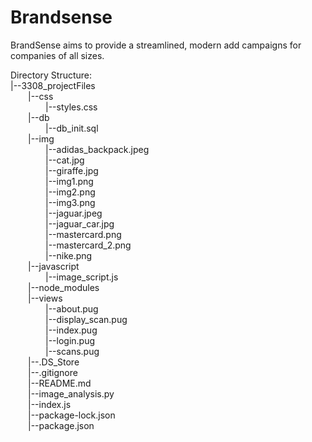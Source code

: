 # Brandsense

BrandSense aims to provide a streamlined, modern add campaigns for companies of all sizes.

Directory Structure:     
|--3308_projectFiles   
&emsp;&emsp;|--css  
&emsp;&emsp;&emsp;&emsp;|--styles.css  
&emsp;&emsp;|--db   
&emsp;&emsp;&emsp;&emsp;|--db_init.sql   
&emsp;&emsp;|--img  
&emsp;&emsp;&emsp;&emsp;|--adidas_backpack.jpeg   
&emsp;&emsp;&emsp;&emsp;|--cat.jpg   
&emsp;&emsp;&emsp;&emsp;|--giraffe.jpg   
&emsp;&emsp;&emsp;&emsp;|--img1.png   
&emsp;&emsp;&emsp;&emsp;|--img2.png   
&emsp;&emsp;&emsp;&emsp;|--img3.png   
&emsp;&emsp;&emsp;&emsp;|--jaguar.jpeg   
&emsp;&emsp;&emsp;&emsp;|--jaguar_car.jpg   
&emsp;&emsp;&emsp;&emsp;|--mastercard.png   
&emsp;&emsp;&emsp;&emsp;|--mastercard_2.png   
&emsp;&emsp;&emsp;&emsp;|--nike.png   
&emsp;&emsp;|--javascript   
&emsp;&emsp;&emsp;&emsp;|--image_script.js   
&emsp;&emsp;|--node_modules   
&emsp;&emsp;|--views   
&emsp;&emsp;&emsp;&emsp;|--about.pug   
&emsp;&emsp;&emsp;&emsp;|--display_scan.pug   
&emsp;&emsp;&emsp;&emsp;|--index.pug   
&emsp;&emsp;&emsp;&emsp;|--login.pug   
&emsp;&emsp;&emsp;&emsp;|--scans.pug   
&emsp;&emsp;|--.DS_Store   
&emsp;&emsp;|--.gitignore   
&emsp;&emsp;|--README.md   
&emsp;&emsp;|--image_analysis.py   
&emsp;&emsp;|--index.js   
&emsp;&emsp;|--package-lock.json   
&emsp;&emsp;|--package.json   
